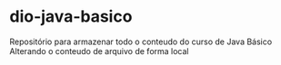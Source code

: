 # dio-java-basico
Repositório para armazenar todo o conteudo do curso de Java Básico 
Alterando o conteudo de arquivo de forma local